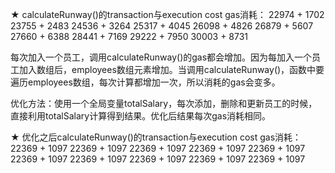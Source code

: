 ★ calculateRunway()的transaction与execution cost gas消耗：
22974 + 1702
23755 + 2483
24536 + 3264
25317 + 4045
26098 + 4826
26879 + 5607
27660 + 6388
28441 + 7169
29222 + 7950
30003 + 8731


每次加入一个员工，调用calculateRunway()的gas都会增加。因为每加入一个员工加入数组后，employees数组元素增加。当调用calculateRunway()，函数中要遍历employees数组，每次计算都增加一次，所以消耗的gas会变多。

优化方法：使用一个全局变量totalSalary，每次添加，删除和更新员工的时候，直接利用totalSalary计算得到结果。优化后结果每次gas消耗相同。

★ 优化之后calculateRunway()的transaction与execution cost gas消耗：
22369 + 1097
22369 + 1097
22369 + 1097
22369 + 1097
22369 + 1097
22369 + 1097
22369 + 1097
22369 + 1097
22369 + 1097
22369 + 1097  